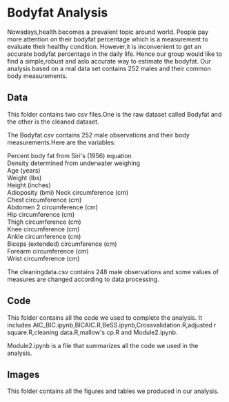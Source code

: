 # Bodyfat Analysis

Nowadays,health becomes a prevalent topic around world. People pay more attention on their bodyfat percentage which is a measurement to evaluate their healthy condition. However,it is inconvenient to get an accurate bodyfat percentage in the daily life. Hence our group would like to find a simple,robust and aslo accurate way to estimate the bodyfat. Our analysis based on a real data set contains 252 males and their common body measurements.


## Data
This folder contains two csv files.One is the raw dataset called Bodyfat and the other is the cleaned dataset.

The Bodyfat.csv contains 252 male observations and their body measurements.Here are the variables:

Percent body fat from Siri's (1956) equation  
Density determined from underwater weighing  
Age (years)  
Weight (lbs)  
Height (inches)  
Adioposity (bmi)
Neck circumference (cm)  
Chest circumference (cm)  
Abdomen 2 circumference (cm)  
Hip circumference (cm)  
Thigh circumference (cm)  
Knee circumference (cm)  
Ankle circumference (cm)  
Biceps (extended) circumference (cm)  
Forearm circumference (cm)  
Wrist circumference (cm)  

The cleaningdata.csv contains 248 male observations and some values of measures are changed according to data processing.

## Code
This folder contains all the code we used to complete the analysis. It includes AIC_BIC.ipynb,BICAIC.R,BeSS.ipynb,Crossvalidation.R,adjusted r square.R,cleaning data.R,mallow's cp.R and Module2.ipynb.

Module2.ipynb is a file that summarizes all the code we used in the analysis.

## Images

This folder contains all the figures and tables we produced in our analysis.
